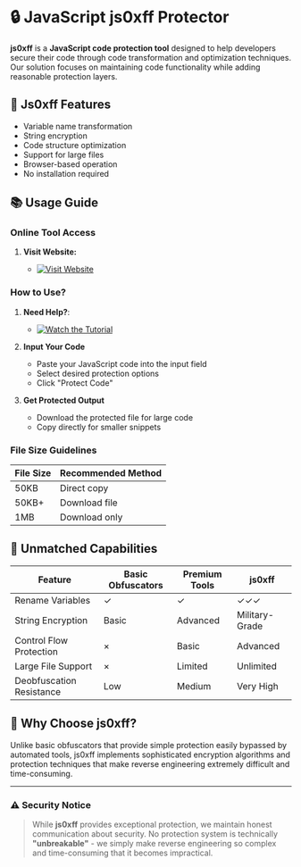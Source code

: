 # 🔒 JavaScript js0xff Protector

**js0xff** is a **JavaScript code protection tool** designed to help developers secure their code through code transformation and optimization techniques. Our solution focuses on maintaining code functionality while adding reasonable protection layers.

## 🎯 Js0xff Features 

- Variable name transformation
- String encryption
- Code structure optimization
- Support for large files
- Browser-based operation
- No installation required

## 📚 Usage Guide

### Online Tool Access

1. **Visit Website:**

    - [![Visit Website](https://img.shields.io/badge/Visit-Website-blue?style=for-the-badge)](https://js0xff.vercel.app/)

### How to Use?

1. **Need Help?**:

   - [![Watch the Tutorial](https://img.shields.io/badge/Watch-Tutorial-red?style=for-the-badge&logo=youtube)](https://youtu.be/VUyWnsrJFd0?si=cyi3eb5fURzRQcFO)

2. **Input Your Code**
   - Paste your JavaScript code into the input field
   - Select desired protection options
   - Click "Protect Code"

3. **Get Protected Output**
   - Download the protected file for large code
   - Copy directly for smaller snippets

### File Size Guidelines

| File Size | Recommended Method |
|-----------|-------------------|
|   50KB    | Direct copy       |
|   50KB+   | Download file     |
|   1MB     | Download only     |

## 💪 Unmatched Capabilities

| Feature | Basic Obfuscators | Premium Tools | js0xff |
|---------|------------------|---------------|---------|
| Rename Variables | ✓ | ✓ | ✓✓✓ |
| String Encryption | Basic | Advanced | Military-Grade |
| Control Flow Protection | × | Basic | Advanced |
| Large File Support | × | Limited | Unlimited |
| Deobfuscation Resistance | Low | Medium | Very High |

## 🌟 Why Choose js0xff?

Unlike basic obfuscators that provide simple protection easily bypassed by automated tools, js0xff implements sophisticated encryption algorithms and protection techniques that make reverse engineering extremely difficult and time-consuming.

---

### ⚠️ Security Notice
> While **js0xff** provides exceptional protection, we maintain honest communication about security. No protection system is technically **"unbreakable"** - we simply make reverse engineering so complex and time-consuming that it becomes impractical.
> 
